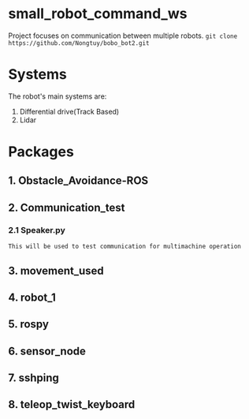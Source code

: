 # small_robot_command_ws
Project focuses on communication between multiple robots.
```git clone https://github.com/Nongtuy/bobo_bot2.git```
# Systems
The robot's main systems are:
1. Differential drive(Track Based)
2. Lidar
# Packages
## 1. Obstacle_Avoidance-ROS
## 2. Communication_test
### 2.1 Speaker.py
    This will be used to test communication for multimachine operation
## 3. movement_used
## 4. robot_1
## 5. rospy
## 6. sensor_node
## 7. sshping
## 8. teleop_twist_keyboard
